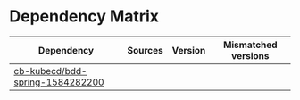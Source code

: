 # Dependency Matrix

Dependency | Sources | Version | Mismatched versions
---------- | ------- | ------- | -------------------
[cb-kubecd/bdd-spring-1584282200](https://github.com/cb-kubecd/bdd-spring-1584282200.git) |  | []() | 

